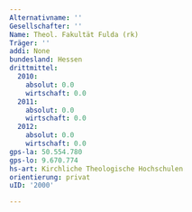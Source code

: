 ```yaml
---
Alternativname: ''
Gesellschafter: ''
Name: Theol. Fakultät Fulda (rk)
Träger: ''
addi: None
bundesland: Hessen
drittmittel:
  2010:
    absolut: 0.0
    wirtschaft: 0.0
  2011:
    absolut: 0.0
    wirtschaft: 0.0
  2012:
    absolut: 0.0
    wirtschaft: 0.0
gps-la: 50.554.780
gps-lo: 9.670.774
hs-art: Kirchliche Theologische Hochschulen
orientierung: privat
uID: '2000'

---
```


